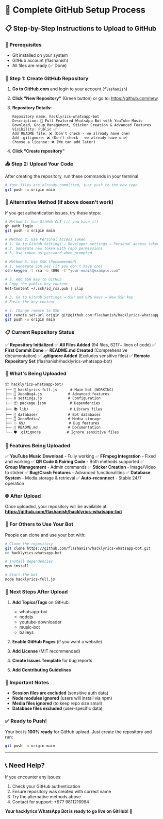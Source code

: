 # 🚀 Complete GitHub Setup Process

## 📋 Step-by-Step Instructions to Upload to GitHub

### 🔧 Prerequisites
- Git installed on your system
- GitHub account (flashanish)
- All files are ready (✅ Done)

### 📝 Step 1: Create GitHub Repository

1. **Go to GitHub.com** and login to your account (`flashanish`)

2. **Click "New Repository"** (Green button) or go to: https://github.com/new

3. **Repository Details:**
   ```
   Repository name: hacklyrics-whatsapp-bot
   Description: 🎵 Full Featured WhatsApp Bot with YouTube Music Download, Group Management, Sticker Creation & Advanced Features
   Visibility: Public ✅
   Add README file: ❌ (Don't check - we already have one)
   Add .gitignore: ❌ (Don't check - we already have one)
   Choose a license: ❌ (We can add later)
   ```

4. **Click "Create repository"**

### 📤 Step 2: Upload Your Code

After creating the repository, run these commands in your terminal:

```bash
# Your files are already committed, just push to the new repo
git push -u origin main
```

### 🔄 Alternative Method (If above doesn't work)

If you get authentication issues, try these steps:

```bash
# Method 1: Use GitHub CLI (if you have it)
gh auth login
git push -u origin main

# Method 2: Use Personal Access Token
# 1. Go to GitHub Settings → Developer settings → Personal access tokens
# 2. Generate new token with repo permissions
# 3. Use token as password when prompted

# Method 3: Use SSH (Recommended)
# 1. Generate SSH key (if you don't have one)
ssh-keygen -t rsa -b 4096 -C "your-email@example.com"

# 2. Add SSH key to GitHub
# Copy the public key content
Get-Content ~/.ssh/id_rsa.pub | clip

# 3. Go to GitHub Settings → SSH and GPG keys → New SSH key
# Paste the key content

# 4. Change remote to SSH
git remote set-url origin git@github.com:flashanish/hacklyrics-whatsapp-bot.git
git push -u origin main
```

### 📋 Current Repository Status

✅ **Repository Initialized**
✅ **All Files Added** (94 files, 6217+ lines of code)
✅ **First Commit Done** 
✅ **README.md Created** (Comprehensive documentation)
✅ **.gitignore Added** (Excludes sensitive files)
✅ **Remote Repository Set** (flashanish/hacklyrics-whatsapp-bot)

### 📁 What's Being Uploaded

```
📦 hacklyrics-whatsapp-bot/
├── 🎵 hacklyrics-full.js      # Main bot (WORKING)
├── 🤖 XeonBug4.js            # Advanced features
├── ⚙️ settings.js            # Configuration
├── 📦 package.json           # Dependencies
├── 📚 lib/                   # Library files
├── 💾 database/              # Bot databases  
├── 🎨 XeonMedia/             # Media storage
├── 💥 69/                    # Bug features
├── 📖 README.md              # Documentation
└── 🛡️ .gitignore            # Ignore sensitive files
```

### 🔑 Features Being Uploaded

✅ **YouTube Music Download** - Fully working
✅ **FFmpeg Integration** - Fixed and working
✅ **QR Code & Pairing Code** - Both methods supported
✅ **Group Management** - Admin commands
✅ **Sticker Creation** - Image/Video to sticker
✅ **Bug/Crash Features** - Advanced functionalities
✅ **Database System** - Media storage & retrieval
✅ **Auto-reconnect** - Stable 24/7 operation

### 🌐 After Upload

Once uploaded, your repository will be available at:
**https://github.com/flashanish/hacklyrics-whatsapp-bot**

### 👥 For Others to Use Your Bot

People can clone and use your bot with:

```bash
# Clone the repository
git clone https://github.com/flashanish/hacklyrics-whatsapp-bot.git
cd hacklyrics-whatsapp-bot

# Install dependencies  
npm install

# Start the bot
node hacklyrics-full.js
```

### 🎯 Next Steps After Upload

1. **Add Topics/Tags** on GitHub:
   - whatsapp-bot
   - nodejs
   - youtube-downloader
   - music-bot
   - baileys

2. **Enable GitHub Pages** (if you want a website)

3. **Add License** (MIT recommended)

4. **Create Issues Template** for bug reports

5. **Add Contributing Guidelines**

### 🚨 Important Notes

- **Session files are excluded** (sensitive auth data)
- **Node modules ignored** (users will install via npm)
- **Media files ignored** (to keep repo size small)
- **Database files excluded** (user-specific data)

### ✅ Ready to Push!

Your bot is **100% ready** for GitHub upload. Just create the repository and run:

```bash
git push -u origin main
```

---

## 📞 Need Help?

If you encounter any issues:
1. Check your GitHub authentication
2. Ensure repository was created with correct name
3. Try the alternative methods above
4. Contact for support: +977 9811216964

**Your hacklyrics WhatsApp Bot is ready to go live on GitHub! 🚀**
